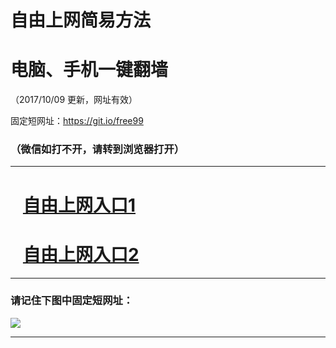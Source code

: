 ﻿# 自由上网简易方法

# 电脑、手机一键翻墙

（2017/10/09 更新，网址有效）

固定短网址：https://git.io/free99

### （微信如打不开，请转到浏览器打开）


***





# &nbsp;&nbsp; <a href="http://ft594111255.fwq-tz-1001.info/fwqtz01.html?t=100900129849 " target="_blank">自由上网入口1</a>
# &nbsp;&nbsp; <a href="http://ft3116624815.fwq-tz-1002.info/fwqtz02.html?t=10090017047 " target="_blank">自由上网入口2</a>
***

### 请记住下图中固定短网址：

<img src="https://s3-us-west-2.amazonaws.com/fwq-1001/yjfq-20170905okok.png" /> 


***

